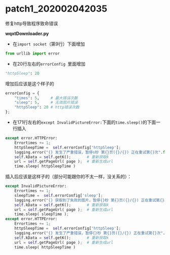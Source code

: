 # patch1_202002042035

修复http导致程序致命错误



**wqxtDownloader.py**

- 在`import socket`（第9行）下面增加

```python
from urllib import error
```

- 在20行左右的`errorConfig `里面增加

```python
"httpSleep": 20
```

增加后应该是这个样子的

```python
errorConfig = {
    "times": 5, 	# 最大错误次数
    "sleep": 5,		# 无效图片错误
    "httpSleep": 20 # http错误次数
};
```



- 在171行左右的`except InvalidPictureError:`下面的`time.sleep()`的下面一行插入

```python
except error.HTTPError:
    Errortimes += 1;
    httpSleepTime =  self.errorConfig['httpSleep'];
    logging.error("{} 发生了严重错误，暂停s秒 第{}页({}/{}) 正在重试第{}次".format( str(bid), str(sleepTime), page, str(downloadTimes), str(countNum), str(Errortimes)));
    self.kData = self.getK(); 		# 重新获取k
    url = self.getPageUrl( page );	# 重新生成url
    time.sleep( httpSleepTime )
```

插入后应该是这样子的（部分可能跟你的不太一样，没关系的）：

```python
except InvalidPictureError:
    Errortimes += 1;
    sleepTime =  self.errorConfig['sleep'];
    logging.error("{} 获取到了失败的图片，暂停{}秒 第{}页({}/{}) 正在重试第{}次".format( str(bid), str(sleepTime), page, str(downloadTimes), str(countNum), str(Errortimes)));
    self.kData = self.getK(); 		# 重新获取k
    url = self.getPageUrl( page );	# 重新生成url
    time.sleep( sleepTime );
except error.HTTPError:
    Errortimes += 1;
    httpSleepTime =  self.errorConfig['httpSleep'];
    logging.error("{} 发生了严重错误，暂停{}秒 第{}页({}/{}) 正在重试第{}次".format( str(bid), str(httpSleepTime), page, str(downloadTimes), str(countNum), str(Errortimes)));
    self.kData = self.getK(); 		# 重新获取k
    url = self.getPageUrl( page );	# 重新生成url
    time.sleep( httpSleepTime )
```



